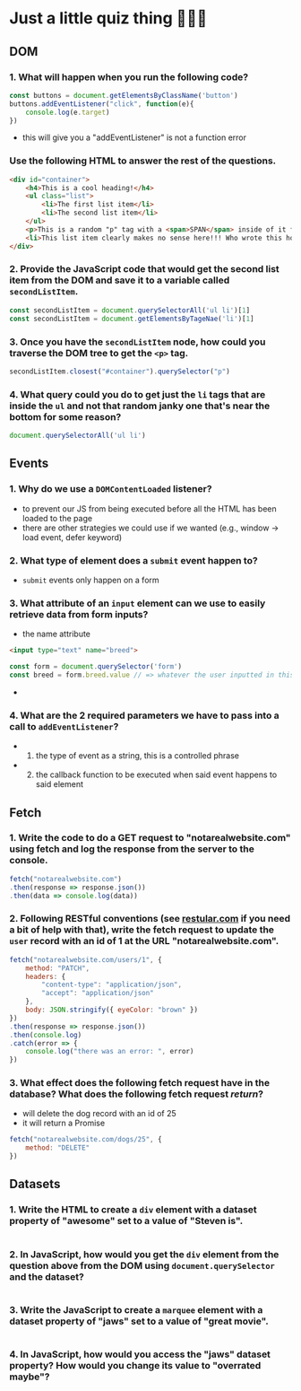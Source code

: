 # Just a little quiz thing 🤷🏻‍♂️

## DOM

### 1. What will happen when you run the following code?

```javascript
const buttons = document.getElementsByClassName('button')
buttons.addEventListener("click", function(e){
    console.log(e.target)
})    
```

- this will give you a "addEventListener" is not a function error

### Use the following HTML to answer the rest of the questions.

```html
<div id="container">
    <h4>This is a cool heading!</h4>
    <ul class="list">
        <li>The first list item</li>
        <li>The second list item</li>
    </ul>
    <p>This is a random "p" tag with a <span>SPAN</span> inside of it for some reason!</p>
    <li>This list item clearly makes no sense here!!! Who wrote this horrible code?</li>
</div>
```

### 2. Provide the JavaScript code that would get the second list item from the DOM and save it to a variable called `secondListItem`.

```javascript
const secondListItem = document.querySelectorAll('ul li')[1]
const secondListItem = document.getElementsByTageNae('li')[1]
```

### 3. Once you have the `secondListItem` node, how could you traverse the DOM tree to get the `<p>` tag.

```javascript
secondListItem.closest("#container").querySelector("p")
```

### 4. What query could you do to get just the `li` tags that are inside the `ul` and not that random janky one that's near the bottom for some reason?

```javascript
document.querySelectorAll('ul li')
```

## Events

### 1. Why do we use a `DOMContentLoaded` listener?

- to prevent our JS from being executed before all the HTML has been loaded to the page
- there are other strategies we could use if we wanted (e.g., window -> load event, defer keyword)

### 2. What type of element does a `submit` event happen to?

- `submit` events only happen on a form

### 3. What attribute of an `input` element can we use to easily retrieve data from form inputs?

- the name attribute 

```html
<input type="text" name="breed">
```

```javascript
const form = document.querySelector('form')
const breed = form.breed.value // => whatever the user inputted in this field
```
- 

### 4. What are the 2 required parameters we have to pass into a call to `addEventListener`?

- 1. the type of event as a string, this is a controlled phrase
- 2. the callback function to be executed when said event happens to said element

## Fetch

### 1. Write the code to do a GET request to "notarealwebsite.com" using fetch and log the response from the server to the console.

```javascript
fetch("notarealwebsite.com")
.then(response => response.json())
.then(data => console.log(data))
```

### 2. Following RESTful conventions (see [restular.com](http://www.restular.com) if you need a bit of help with that), write the fetch request to update the `user` record with an id of 1 at the URL "notarealwebsite.com".

```javascript
fetch("notarealwebsite.com/users/1", {
    method: "PATCH",
    headers: {
        "content-type": "application/json",
        "accept": "application/json"
    },
    body: JSON.stringify({ eyeColor: "brown" })
})
.then(response => response.json())
.then(console.log)
.catch(error => {
    console.log("there was an error: ", error)
})

```

### 3. What effect does the following fetch request have in the database? What does the following fetch request *return*? 

- will delete the dog record with an id of 25
- it will return a Promise


```javascript
fetch("notarealwebsite.com/dogs/25", {
    method: "DELETE"
})
```

## Datasets

### 1. Write the HTML to create a `div` element with a dataset property of "awesome" set to a value of "Steven is".

```HTML

```

### 2. In JavaScript, how would you get the `div` element from the question above from the DOM using `document.querySelector` and the dataset?

```javascript

```

### 3. Write the JavaScript to create a `marquee` element with a dataset property of "jaws" set to a value of "great movie".

```javascript

```

### 4. In JavaScript, how would you access the "jaws" dataset property? How would you change its value to "overrated maybe"?

```javascript

```

